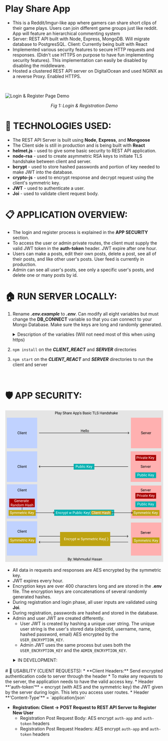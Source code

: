 # Play Share App
* This is a Reddit/Imgur-like app where gamers can share short clips of their game plays. Users can join different game groups just like reddit. App will feature an hierarchical commenting system
* Server: REST API built with Node, Express, MongoDB. Will migrate database to PostgresSQL. Client: Currently being built with React
* Implemented various security features to secure HTTP requests and responses. (Didn't use HTTPS on purpose to have fun implementing security features). This implementation can easily be disabled by disabling the middleware. 
* Hosted a clustered REST API server on DigitalOcean and used NGINX as a reverse Proxy. Enabled HTTPS. 

<br/>

![Login & Register Page Demo](login_register_demo2.gif)

<div style="text-align:center;   font-style: italic;">
    Fig 1:  Login & Registration Demo
</div>

# 📌 TECHNOLOGIES USED:
* The REST API Server is built using **Node**, **Express**, and **Mongoose**
* The Client side is still in production and is being built with **React**
* **helmet.js** - used to give some basic security to REST API application.
* **node-rsa** - used to create asymmetric RSA keys to initiate TLS handshake between client and server. 
* **bcrypt** - used to store hashed passwords and portion of key needed to make JWT into the database.
* **crypto-js** - used to encrypt response and decrypt request using the client's symmetric key.
* **JWT** - used to authenticate a user.
* **Joi** - used to validate client request body.

# 📋 APPLICATION OVERVIEW:
* The login and register process is explained in the **APP SECURITY** section.
* To access the user or admin private routes, the client must supply the valid JWT token in the **auth-token** header. JWT expire after one hour. 
* Users can make a posts, edit their own posts, delete a post, see all of their posts, and like other user's posts. User feed is currently in production.
* Admin can see all user's posts, see only a specific user's posts, and delete one or many posts by id. 

# 🏠 RUN SERVER LOCALLY:
1) Rename ***.env.example*** to ***.env***. Can modify all eight variables but must change the **DB_CONNECT** variable so that you can connect to your Mongo Database. Make sure the keys are long and randomly generated. 
    <details>      
      <summary> Description of the variables (Will not need most of this when using https)</summary>
    
      * `DB_CONNECT`  - Store your MongoDB Connection URL
      * `ADMIN_EMAIL` - This is the email address of the admin account.
      * `APP_AUTH_KEY` - (Will be hashed every request) Need this key to give the client permission to talk to the server. This is to stop unauthorized apps to attack the server with new user registrations and ultimately overload the database.
      * `ADMIN_SECRET_KEY` - (Will be hashed every hour) This will be used to make the admin's JWT
      * `USER_SECRET_KEY`  - (Will be hashed every hour) This will be used to make the user's JWT
      * `SERVER_ENCRYPTION_KEY`   - (Will be hashed every hour) This key will help the client decrypt the JWT token that is sent from the server during login.
      * `CLIENT_ENCRYPTION_KEY`   - (Will be hashed every hour) This key will help the server decrypt the password and the JWT token that is sent from the client during registration and login.
      * `SALT_NUM = 10`    - Can keep this as is. This is the salt number to hash the password and the JWT User Secret Key to store in the database. Can change this number every year to change the hashing algorithm of these fields.
    </details>
2) `npm install` on the ***CLIENT_REACT*** and ***SERVER*** directories
3) `npm start` on the ***CLIENT_REACT*** and ***SERVER*** directories to run the client and server 
<br/>

# 🛡️ APP SECURITY:
  ![Post Request Body](/Pictures/My_TLS_Handshake.png)

  * All data in requests and responses are AES encrypted by the symmetric key.
  * JWT expires every hour.
  * Encryption keys are over 400 characters long and are stored in the **.env** file. The encryption keys are concatenations of several randomly generated hashes. 
  * During registration and login phase, all user inputs are validated using **Joi**.
  * During registration, passwords are hashed and stored in the database. 
  * Admin and user JWT are created differently. 
    * User JWT is created by hashing a unique user string. The unique user string is the user's stored data (objectId, username, name, hashed password, email) AES encrypted by the `USER_ENCRYPTION_KEY`. 
    * Admin JWT uses the same process but uses both the `USER_ENCRYPTION_KEY` and the `ADMIN_ENCRYPTION_KEY`. 
  <details>      
    <summary style="padding-left: 25px;"> IN DEVELOPMENT: </summary>

  * Authentication headers 
  * `ADMIN_SECRET_KEY`, `USER_SECRET_KEY`, `SERVER_ENCRYPTION_KEY`, `CLIENT_ENCRYPTION_KEY` will all be hashed every hour to prevent attackers that have access from making requests. 
  * Add salt so user string to increase the randomness of JWT
  </details>
<br/>
# 📐 USABILITY (CLIENT REQUESTS):
* **Client Headers:** Send encrypted authentication code to server through the header
  * To make any requests to the server, the application needs to have the valid access key. 
  * Header **'auth-token'** = encrypt (with AES and the symmetric key) the JWT given by the server during login. This lets you access user routes.
  * Header **'Content-Type'** = `application/json`
  
  
* **Registration: Client &#8594; POST Request to REST API Server to Register New User**
  *   Registration Post Request Body: AES encrypt `auth-app` and `auth-token` headers
  *   Registration Post Request Headers: AES encrypt `auth-app` and `auth-token` headers
  


